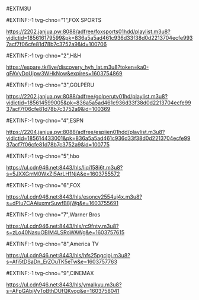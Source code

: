 #EXTM3U

#EXTINF:-1 tvg-chno="1",FOX SPORTS

https://2202.janjua.pw:8088/adfree/foxsports01hdd/playlist.m3u8?vidictid=185616179599&pk=836a5a5ad461c936d33f38d0d2213704ecfe9937acf7f06cfe81d78b7c3752a9&id=100706

#EXTINF:-1 tvg-chno="2",H&H

https://espare.tk/live/discovery_hyh_lat.m3u8?token=ka0-qFAVyDoUjpw3WHkNow&expires=1603754869


#EXTINF:-1 tvg-chno="3",GOLPERU

https://2202.janjua.pw:8088/adfree/golperutv01hd/playlist.m3u8?vidictid=185614599005&pk=836a5a5ad461c936d33f38d0d2213704ecfe9937acf7f06cfe81d78b7c3752a9&id=100369

#EXTINF:-1 tvg-chno="4",ESPN

https://2204.janjua.pw:8088/adfree/espiien01hdd/playlist.m3u8?vidictid=185614433001&pk=836a5a5ad461c936d33f38d0d2213704ecfe9937acf7f06cfe81d78b7c3752a9&id=100775

#EXTINF:-1 tvg-chno="5",hbo

https://ul.cdn946.net:8443/hls/liqi158i6t.m3u8?s=5JXXGrrM0WxZI5ArLH1NjA&e=1603755572

#EXTINF:-1 tvg-chno="6",FOX

https://ul.cdn946.net:8443/hls/esoncv2554uj4x.m3u8?s=dPIu7CAAiuxmrSuwfB8jWg&e=1603755691

#EXTINF:-1 tvg-chno="7",Warner Bros

https://ul.cdn946.net:8443/hls/rc9fntv.m3u8?s=zLo40NasuOBlM4LSRoWAWg&e=1603757615

#EXTINF:-1 tvg-chno="8",America TV

https://ul.cdn946.net:8443/hls/hfs25pgcjpj.m3u8?s=Afi5tDSaDn_ErZOuTK5eTw&e=1603757763

#EXTINF:-1 tvg-chno="9",CINEMAX

https://ul.cdn946.net:8443/hls/ymalkyu.m3u8?s=AFpGAbjVyToBthDUfQKvog&e=1603758041
